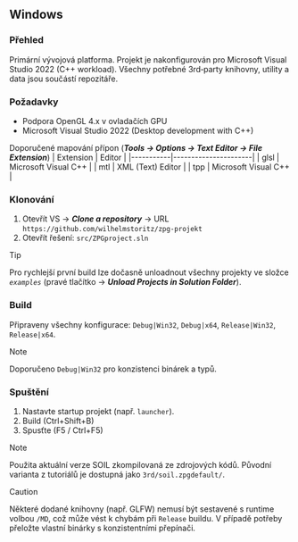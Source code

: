 ## Windows
### Přehled
Primární vývojová platforma. Projekt je nakonfigurován pro Microsoft Visual Studio 2022 (C++ workload). Všechny potřebné 3rd‑party knihovny, utility a data jsou součástí repozitáře.

### Požadavky
- Podpora OpenGL 4.x v ovladačích GPU
- Microsoft Visual Studio 2022 (Desktop development with C++)

Doporučené mapování přípon (***Tools → Options → Text Editor → File Extension***)
| Extension | Editor               |
|-----------|----------------------|
| glsl	    | Microsoft Visual C++ |
| mtl       | XML (Text) Editor    |
| tpp       | Microsoft Visual C++ |

### Klonování
1. Otevřít VS → ***Clone a repository*** → URL `https://github.com/wilhelmstoritz/zpg-projekt`
2. Otevřít řešení: `src/ZPGproject.sln`

> [!TIP]
> Pro rychlejší první build lze dočasně unloadnout všechny projekty ve složce _`examples`_ (pravé tlačítko → ***Unload Projects in Solution Folder***).

### Build
Připraveny všechny konfigurace: `Debug|Win32`, `Debug|x64`, `Release|Win32`, `Release|x64`.

> [!NOTE]
> Doporučeno `Debug|Win32` pro konzistenci binárek a typů.

### Spuštění
1. Nastavte startup projekt (např. `launcher`).
2. Build (Ctrl+Shift+B)
3. Spusťte (F5 / Ctrl+F5)

> [!NOTE]
Použita aktuální verze SOIL zkompilovaná ze zdrojových kódů. Původní varianta z tutoriálů je dostupná jako `3rd/soil.zpgdefault/`.

> [!CAUTION]
> Některé dodané knihovny (např. GLFW) nemusí být sestavené s runtime volbou `/MD`, což může vést k chybám při `Release` buildu. V případě potřeby přeložte vlastní binárky s konzistentními přepínači.
